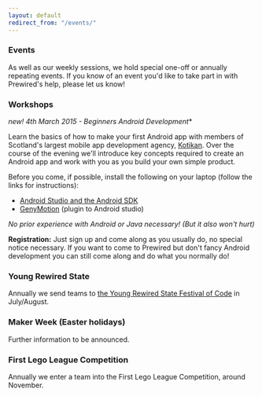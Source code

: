 ```yaml
---
layout: default
redirect_from: "/events/"
---
```


### Events

As well as our weekly sessions, we hold special one-off or annually repeating events. If you know of an event you'd like to take part in with Prewired's help, please let us know!

### Workshops

**<span class="color1 wee">* new!</span> 4th March 2015 - Beginners Android Development**

Learn the basics of how to make your first Android app with members of Scotland's largest mobile app development agency, [Kotikan](http://kotikan.com). Over the course of the evening we'll introduce key concepts required to create an Android app and work with you as you build your own simple product.

Before you come, if possible, install the following on your laptop (follow the links for instructions):

* [Android Studio and the Android SDK](http://developer.android.com/sdk/installing/index.html?pkg=studio)
* [GenyMotion](https://www.genymotion.com) (plugin to Android studio)

*No prior experience with Android or Java necessary! (But it also won't hurt)*

**Registration:** Just sign up and come along as you usually do, no special notice necessary. If you want to come to Prewired but don't fancy Android development you can still come along and do what you normally do!

### Young Rewired State

Annually we send teams to [the Young Rewired State Festival of Code](http://www.yrs.io) in July/August.

### Maker Week (Easter holidays)

Further information to be announced.

### First Lego League Competition

Annually we enter a team into the First Lego League Competition, around November.